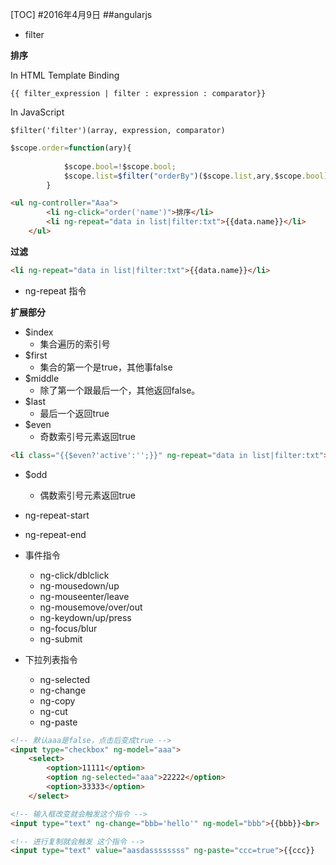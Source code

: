 [TOC]#2016年4月9日##angularjs - filter**排序**In HTML Template Binding    {{ filter_expression | filter : expression : comparator}}In JavaScript    $filter('filter')(array, expression, comparator)```js$scope.order=function(ary){                        $scope.bool=!$scope.bool;            $scope.list=$filter("orderBy")($scope.list,ary,$scope.bool);        }``````html<ul ng-controller="Aaa">        <li ng-click="order('name')">排序</li>        <li ng-repeat="data in list|filter:txt">{{data.name}}</li>    </ul>```**过滤**```html<li ng-repeat="data in list|filter:txt">{{data.name}}</li>``` - ng-repeat  指令**扩展部分** - $index     + 集合遍历的索引号 - $first     + 集合的第一个是true，其他事false - $middle     + 除了第一个跟最后一个，其他返回false。 - $last     + 最后一个返回true - $even     + 奇数索引号元素返回true```html<li class="{{$even?'active':'';}}" ng-repeat="data in list|filter:txt">{{$index+"  "+data.name}}</li>``` - $odd     + 偶数索引号元素返回true - ng-repeat-start - ng-repeat-end - 事件指令     + ng-click/dblclick     + ng-mousedown/up     + ng-mouseenter/leave     + ng-mousemove/over/out     + ng-keydown/up/press     + ng-focus/blur     + ng-submit - 下拉列表指令     + ng-selected     + ng-change     + ng-copy     + ng-cut     + ng-paste```html<!-- 默认aaa是false，点击后变成true --><input type="checkbox" ng-model="aaa">    <select>        <option>11111</option>        <option ng-selected="aaa">22222</option>        <option>33333</option>    </select><!-- 输入框改变就会触发这个指令 --><input type="text" ng-change="bbb='hello'" ng-model="bbb">{{bbb}}<br><!-- 进行复制就会触发 这个指令 --><input type="text" value="aasdassssssss" ng-paste="ccc=true">{{ccc}}```